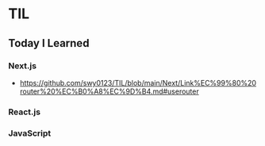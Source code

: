 # TIL
## Today I Learned

### Next.js
- https://github.com/swy0123/TIL/blob/main/Next/Link%EC%99%80%20router%20%EC%B0%A8%EC%9D%B4.md#userouter

### React.js


### JavaScript

